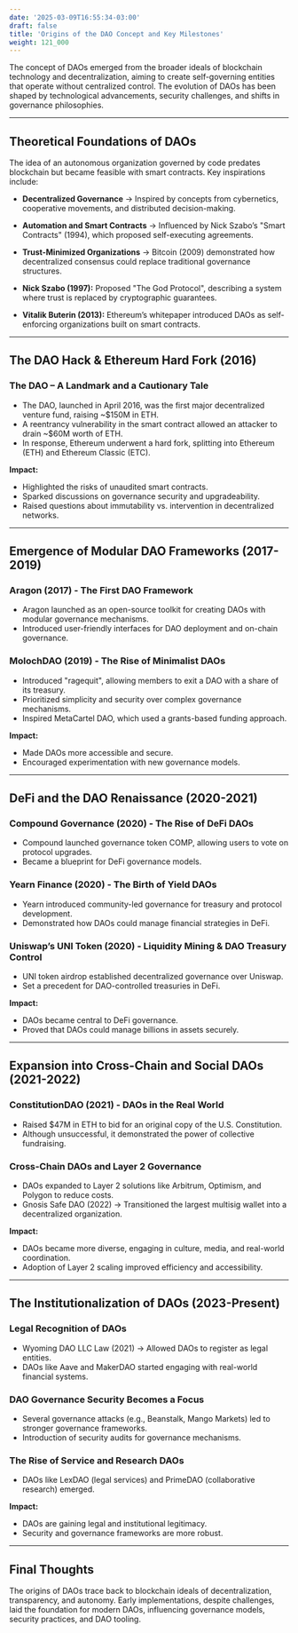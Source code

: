 ```yaml
---
date: '2025-03-09T16:55:34-03:00'
draft: false
title: 'Origins of the DAO Concept and Key Milestones'
weight: 121_000
---
```


The concept of DAOs emerged from the broader ideals of blockchain technology and decentralization, aiming to create self-governing entities that operate without centralized control. The evolution of DAOs has been shaped by technological advancements, security challenges, and shifts in governance philosophies. 

---

## **Theoretical Foundations of DAOs**  

The idea of an autonomous organization governed by code predates blockchain but became feasible with smart contracts. Key inspirations include:  

- **Decentralized Governance** → Inspired by concepts from cybernetics, cooperative movements, and distributed decision-making.  
- **Automation and Smart Contracts** → Influenced by Nick Szabo’s "Smart Contracts" (1994), which proposed self-executing agreements.  
- **Trust-Minimized Organizations** → Bitcoin (2009) demonstrated how decentralized consensus could replace traditional governance structures.  

- **Nick Szabo (1997):** Proposed "The God Protocol", describing a system where trust is replaced by cryptographic guarantees.  
- **Vitalik Buterin (2013):** Ethereum’s whitepaper introduced DAOs as self-enforcing organizations built on smart contracts.  

---

## **The DAO Hack & Ethereum Hard Fork (2016)**  

### **The DAO – A Landmark and a Cautionary Tale**  
- The DAO, launched in April 2016, was the first major decentralized venture fund, raising ~$150M in ETH.  
- A reentrancy vulnerability in the smart contract allowed an attacker to drain ~$60M worth of ETH.  
- In response, Ethereum underwent a hard fork, splitting into Ethereum (ETH) and Ethereum Classic (ETC).  

**Impact:**  
- Highlighted the risks of unaudited smart contracts.  
- Sparked discussions on governance security and upgradeability.  
- Raised questions about immutability vs. intervention in decentralized networks.  

---

## **Emergence of Modular DAO Frameworks (2017-2019)**  

### **Aragon (2017) - The First DAO Framework**  
- Aragon launched as an open-source toolkit for creating DAOs with modular governance mechanisms.  
- Introduced user-friendly interfaces for DAO deployment and on-chain governance.  

### **MolochDAO (2019) - The Rise of Minimalist DAOs**  
- Introduced "ragequit", allowing members to exit a DAO with a share of its treasury.  
- Prioritized simplicity and security over complex governance mechanisms.  
- Inspired MetaCartel DAO, which used a grants-based funding approach.  

**Impact:**  
- Made DAOs more accessible and secure.  
- Encouraged experimentation with new governance models.  

---

## **DeFi and the DAO Renaissance (2020-2021)**  

### **Compound Governance (2020) - The Rise of DeFi DAOs**  
- Compound launched governance token COMP, allowing users to vote on protocol upgrades.  
- Became a blueprint for DeFi governance models.  

### **Yearn Finance (2020) - The Birth of Yield DAOs**  
- Yearn introduced community-led governance for treasury and protocol development.  
- Demonstrated how DAOs could manage financial strategies in DeFi.  

### **Uniswap’s UNI Token (2020) - Liquidity Mining & DAO Treasury Control**  
- UNI token airdrop established decentralized governance over Uniswap.  
- Set a precedent for DAO-controlled treasuries in DeFi.  

**Impact:**  
- DAOs became central to DeFi governance.  
- Proved that DAOs could manage billions in assets securely.  

---

## **Expansion into Cross-Chain and Social DAOs (2021-2022)**  

### **ConstitutionDAO (2021) - DAOs in the Real World**  
- Raised $47M in ETH to bid for an original copy of the U.S. Constitution.  
- Although unsuccessful, it demonstrated the power of collective fundraising.  

### **Cross-Chain DAOs and Layer 2 Governance**  
- DAOs expanded to Layer 2 solutions like Arbitrum, Optimism, and Polygon to reduce costs.  
- Gnosis Safe DAO (2022) → Transitioned the largest multisig wallet into a decentralized organization.  

**Impact:**  
- DAOs became more diverse, engaging in culture, media, and real-world coordination.  
- Adoption of Layer 2 scaling improved efficiency and accessibility.  

---

## **The Institutionalization of DAOs (2023-Present)**  

### **Legal Recognition of DAOs**  
- Wyoming DAO LLC Law (2021) → Allowed DAOs to register as legal entities.  
- DAOs like Aave and MakerDAO started engaging with real-world financial systems.  

### **DAO Governance Security Becomes a Focus**  
- Several governance attacks (e.g., Beanstalk, Mango Markets) led to stronger governance frameworks.  
- Introduction of security audits for governance mechanisms.  

### **The Rise of Service and Research DAOs**  
- DAOs like LexDAO (legal services) and PrimeDAO (collaborative research) emerged.  

**Impact:**  
- DAOs are gaining legal and institutional legitimacy.  
- Security and governance frameworks are more robust.  

---

## **Final Thoughts**  

The origins of DAOs trace back to blockchain ideals of decentralization, transparency, and autonomy. Early implementations, despite challenges, laid the foundation for modern DAOs, influencing governance models, security practices, and DAO tooling.  

